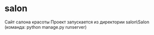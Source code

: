 # salon
Сайт салона красоты
Проект запускается из директории salon\Salon (команда: python manage.py runserver)
